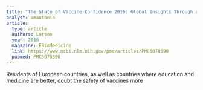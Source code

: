 ```yaml
---
title: "The State of Vaccine Confidence 2016: Global Insights Through a 67-Country Survey. "
analyst: amantonio
article:
  type: article
  authors: Larson
  year: 2016
  magazine: EBioMedicine
  link: https://www.ncbi.nlm.nih.gov/pmc/articles/PMC5078590
  pubmed: PMC5078590
---
```


Residents of European countries, as well as countries where education and medicine are better, doubt the safety of vaccines more
